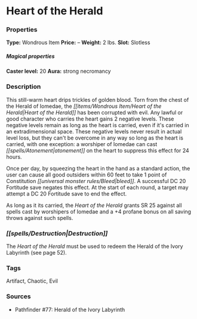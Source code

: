 ﻿---
Title: "Heart of the Herald"
Type: "Wondrous Item"
Price: "–"
Weight: "2 lbs."
Slot: "Slotless"
Caster level: "20"
Aura: "strong necromancy"
Description: |
  "This still-warm heart drips trickles of golden blood. Torn from the chest of the Herald of Iomedae, the _Heart of the Herald_ has been corrupted with evil. Any lawful or good character who carries the heart gains 2 negative levels. These negative levels remain as long as the heart is carried, even if it's carried in an extradimensional space. These negative levels never result in actual level loss, but they can't be overcome in any way so long as the heart is carried, with one exception: a worshiper of Iomedae can cast _atonement_ on the heart to suppress this effect for 24 hours.
  Once per day, by squeezing the heart in the hand as a standard action, the user can cause all good outsiders within 60 feet to take 1 point of Constitution bleed. A successful DC 20 Fortitude save negates this effect. At the start of each round, a target may attempt a DC 20 Fortitude save to end the effect.
  As long as it its carried, the _Heart of the Herald_ grants SR 25 against all spells cast by worshipers of Iomedae and a +4 profane bonus on all saving throws against such spells."
Destruction: |
  "The _Heart of the Herald_ must be used to redeem the Herald of the Ivory Labyrinth (see page 52)."
Sources: "['Pathfinder #77: Herald of the Ivory Labyrinth']"
---

# Heart of the Herald

### Properties

**Type:** Wondrous Item **Price:** – **Weight:** 2 lbs. **Slot:** Slotless

##### Magical properties

**Caster level:** 20 **Aura:** strong necromancy

### Description

This still-warm heart drips trickles of golden blood. Torn from the chest of the Herald of Iomedae, the _[[items/Wondrous Item/Heart of the Herald|Heart of the Herald]]_ has been corrupted with evil. Any lawful or good character who carries the heart gains 2 negative levels. These negative levels remain as long as the heart is carried, even if it's carried in an extradimensional space. These negative levels never result in actual level loss, but they can't be overcome in any way so long as the heart is carried, with one exception: a worshiper of Iomedae can cast _[[spells/Atonement|atonement]]_ on the heart to suppress this effect for 24 hours.

Once per day, by squeezing the heart in the hand as a standard action, the user can cause all good outsiders within 60 feet to take 1 point of Constitution _[[universal monster rules/Bleed|bleed]]_. A successful DC 20 Fortitude save negates this effect. At the start of each round, a target may attempt a DC 20 Fortitude save to end the effect.

As long as it its carried, the _Heart of the Herald_ grants SR 25 against all spells cast by worshipers of Iomedae and a +4 profane bonus on all saving throws against such spells.

### _[[spells/Destruction|Destruction]]_

The _Heart of the Herald_ must be used to redeem the Herald of the Ivory Labyrinth (see page 52).

### Tags

Artifact, Chaotic, Evil

### Sources

* Pathfinder #77: Herald of the Ivory Labyrinth